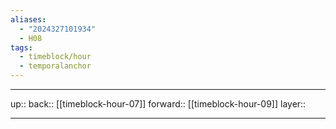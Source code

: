 ```yaml
---
aliases:
  - "2024327101934"
  - H08
tags:
  - timeblock/hour
  - temporalanchor
---
```




***

up:: 
back:: [[timeblock-hour-07]]
forward:: [[timeblock-hour-09]]
layer:: 

***
